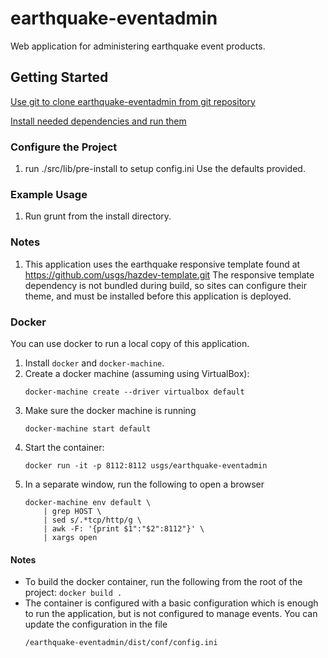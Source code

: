 earthquake-eventadmin
==============

Web application for administering earthquake event products.

Getting Started
---------------

[Use git to clone earthquake-eventadmin from git repository](readme_git_install.md)

[Install needed dependencies and run them](readme_dependency_install.md)


### Configure the Project ###
1. run ./src/lib/pre-install to setup config.ini
  Use the defaults provided.

### Example Usage ###
1. Run grunt from the install directory.

### Notes ###
1. This application uses the earthquake responsive template found at
   https://github.com/usgs/hazdev-template.git
   The responsive template dependency is not bundled during build, so sites
   can configure their theme, and must be installed before this application
   is deployed.


### Docker ###
You can use docker to run a local copy of this application.

1. Install `docker` and `docker-machine`.
2. Create a docker machine (assuming using VirtualBox):
    ```
    docker-machine create --driver virtualbox default
    ```
3. Make sure the docker machine is running
    ```
    docker-machine start default
    ```
4. Start the container:
    ```
    docker run -it -p 8112:8112 usgs/earthquake-eventadmin
    ```
5. In a separate window, run the following to open a browser
    ```
    docker-machine env default \
        | grep HOST \
        | sed s/.*tcp/http/g \
        | awk -F: '{print $1":"$2":8112"}' \
        | xargs open
    ```


#### Notes ####
- To build the docker container, run the following from the root of the project:
  `docker build .`
- The container is configured with a basic configuration which is enough to run the application, but is not configured to manage events.  You can update the configuration in the file
  ```
  /earthquake-eventadmin/dist/conf/config.ini
  ```
